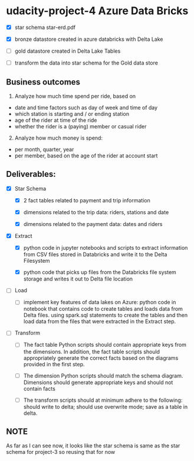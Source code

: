 # udacity-project-4 Azure Data Bricks

 - [x] star schema star-erd.pdf
 - [x] bronze datastore created in azure databricks with Delta Lake
 - [ ] gold datastore created in Delta Lake Tables
 - [ ] transform the data into star schema for the Gold data store
 

## Business outcomes 
 
 1. Analyze how much time spend per ride, based on
   
   * date and time factors such as day of week and time of day 
   * which station is starting and / or ending station
   * age of the rider at time of the ride
   * whether the rider is a (paying) member or casual rider
   
 2. Analyze how much money is spend: 

  * per month, quarter, year 
  * per member, based on the age of the rider at account start
  

## Deliverables: 

- [x] Star Schema
 
  - [x] 2 fact tables related to payment and trip information
  - [x] dimensions related to the trip data: riders, stations and date
  - [x] dimensions related to the payment data: dates and riders
   
   
- [x] Extract
 
  - [x] python code in jupyter notebooks and scripts to extract information from CSV files stored in Databricks and write it to the Delta Filesystem
  - [x] python code that picks up files from the Databricks file system storage and writes it out to Delta file location
  
  
- [ ] Load
 
  - [ ] implement key features of data lakes on Azure: python code in notebook that contains code to create tables and loads data from Delta files. using spark.sql statements to create the tables and then load data from the files that were extracted in the Extract step.
  
  
- [ ] Transform
 
  - [ ] The fact table Python scripts should contain appropriate keys from the dimensions. In addition, the fact table scripts should appropriately generate the correct facts based on the diagrams provided in the first step. 
  - [ ] The dimension Python scripts should match the schema diagram. Dimensions should generate appropriate keys and should not contain facts
  - [ ] The transform scripts should at minimum adhere to the following: should write to delta; should use overwrite mode; save as a table in delta. 
  
   
  
 

 
## NOTE 

As far as I can see now, it looks like the star schema is same as the star schema for project-3 so reusing that for now

